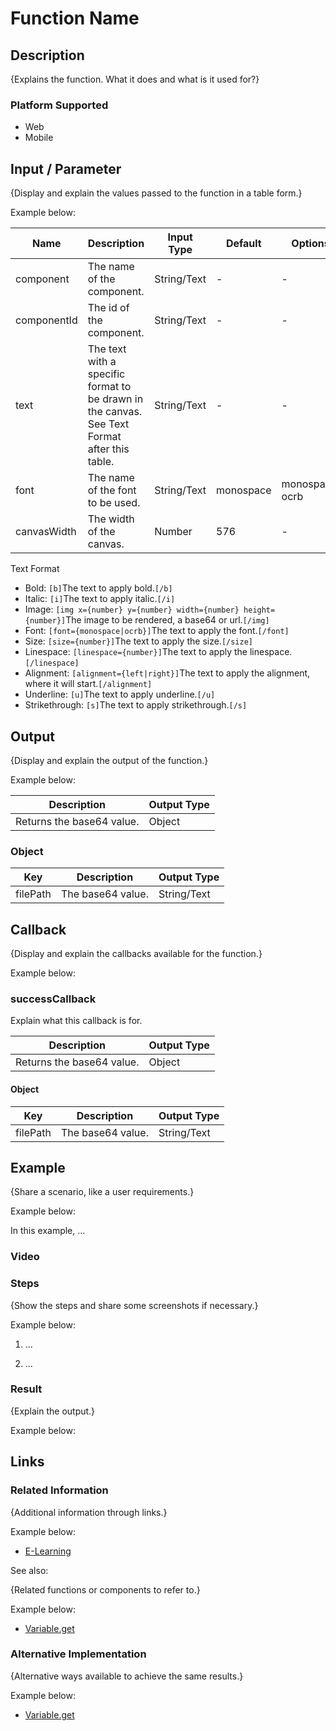 # Function Name

## Description

{Explains the function. What it does and what is it used for?} 

### Platform Supported

- Web
- Mobile

<!-- Note that the Platform Supported section is only applicable to Cordova functions. -->

## Input / Parameter

{Display and explain the values passed to the function in a table form.}

Example below:

| Name | Description | Input Type | Default | Options | Required |
| ------ | ------ | ------ | ------ | ------ | ------ |
| component | The name of the component. | String/Text | - | - | Partial (Yes if no 'componentId'.) |
| componentId | The id of the component. | String/Text | - | - | Partial (Yes if no 'component'.) |
| text | The text with a specific format to be drawn in the canvas. See Text Format after this table. | String/Text | - | - | No |
| font | The name of the font to be used. | String/Text | monospace | monospace, ocrb | No | 
| canvasWidth | The width of the canvas. | Number | 576 | - | No | 

Text Format

- Bold: ```[b]```The text to apply bold.```[/b]```
- Italic: ```[i]```The text to apply italic.```[/i]```
- Image: ```[img x={number} y={number} width={number} height={number}]```The image to be rendered, a base64 or url.```[/img]```
- Font: ```[font={monospace|ocrb}]```The text to apply the font.```[/font]```
- Size: ```[size={number}]```The text to apply the size.```[/size]```
- Linespace: ```[linespace={number}]```The text to apply the linespace.```[/linespace]```
- Alignment: ```[alignment={left|right}]```The text to apply the alignment, where it will start.```[/alignment]```
- Underline: ```[u]```The text to apply underline.```[/u]```
- Strikethrough: ```[s]```The text to apply strikethrough.```[/s]```

## Output

{Display and explain the output of the function.}

Example below:

| Description | Output Type |
| ------ | ------ |
| Returns the base64 value. | Object |

### Object

| Key | Description | Output Type |
| ------ | ------ | ------ |
| filePath | The base64 value. | String/Text |

## Callback

{Display and explain the callbacks available for the function.}

Example below:

### successCallback

Explain what this callback is for.

| Description | Output Type |
| ------ | ------ |
| Returns the base64 value. | Object |

#### Object

| Key | Description | Output Type |
| ------ | ------ | ------ |
| filePath | The base64 value. | String/Text |

## Example

{Share a scenario, like a user requirements.}

Example below:

In this example, ...

### Video

<!-- Format: [![Video]({image-path})]({url-link}) -->

### Steps

{Show the steps and share some screenshots if necessary.}

Example below:

1. ...

<!-- Format (if no modification required): ![]({image-path}) -->
<!-- Format (if modifications are required): 
    <div style="display:flex; align-items:center; justify-content:center; background-color: #E7F1FF;">
        <img src="{image-path}" 
        style="width: 100%; padding: 5px;"/>
    </div> -->

2. ...

### Result

{Explain the output.}

Example below: 

<!-- Format: ![]({image-path}) -->

## Links

### Related Information

{Additional information through links.}

Example below: 

- [E-Learning]({url-link})

See also:

{Related functions or components to refer to.}

Example below:

- [Variable.get]({file-path})

### Alternative Implementation

{Alternative ways available to achieve the same results.}

Example below:

- [Variable.get]({file-path})


